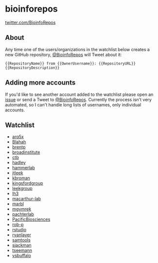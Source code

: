 # bioinforepos

[twitter.com/BioinfoRepos](https://twitter.com/BioinfoRepos)

## About

Any time one of the users/organizations in the watchlist below creates a new GitHub repository, [@BioinfoRepos](https://twitter.com/BioinfoRepos) will Tweet about it:

`{{RepositoryName}} from {{OwnerUsername}}: {{RepositoryURL}} {{RepositoryDescription}}`

## Adding more accounts

If you'd like to see another account added to the watchlist please open an [issue](https://github.com/bioinforepos/bioinforepos/issues) or send a Tweet to [@BioinfoRepos](https://twitter.com/BioinfoRepos). Currently the process isn't very automated, so I can't handle long lists of usernames, only individual accounts.

## Watchlist

- [arq5x](https://github.com/arq5x)
- [Blahah](https://github.com/Blahah)
- [brentp](https://github.com/brentp)
- [broadinstitute](https://github.com/broadinstitute)
- [ctb](https://github.com/ctb)
- [hadley](https://github.com/hadley)
- [hammerlab](https://github.com/hammerlab)
- [jtleek](https://github.com/jtleek)
- [kbroman](https://github.com/kbroman)
- [kingsfordgroup](https://github.com/kingsfordgroup)
- [leekgroup](https://github.com/leekgroup)
- [lh3](https://github.com/lh3)
- [macarthur-lab](https://github.com/macarthur-lab)
- [marbl](https://github.com/marbl)
- [mgymrek](https://github.com/mgymrek)
- [pachterlab](https://github.com/pachterlab)
- [PacificBiosciences](https://github.com/PacificBiosciences)
- [rob-p](https://github.com/rob-p)
- [rstudio](https://github.com/rstudio)
- [ryanlayer](https://github.com/ryanlayer)
- [samtools](https://github.com/samtools)
- [sjackman](https://github.com/sjackman)
- [tseemann](https://github.com/tseemann)
- [vsbuffalo](https://github.com/vsbuffalo)
